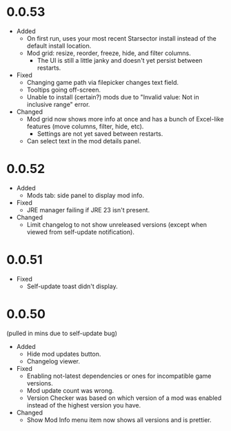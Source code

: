 # 0.0.53
- Added
  - On first run, uses your most recent Starsector install instead of the default install location.
  - Mod grid: resize, reorder, freeze, hide, and filter columns.
    - The UI is still a little janky and doesn't yet persist between restarts.
- Fixed
  - Changing game path via filepicker changes text field.
  - Tooltips going off-screen.
  - Unable to install (certain?) mods due to "Invalid value: Not in inclusive range" error.
- Changed
  - Mod grid now shows more info at once and has a bunch of Excel-like features (move columns, filter, hide, etc).
    - Settings are not yet saved between restarts.
  - Can select text in the mod details panel.

# 0.0.52
- Added
  - Mods tab: side panel to display mod info.
- Fixed
  - JRE manager failing if JRE 23 isn't present.
- Changed
  - Limit changelog to not show unreleased versions (except when viewed from self-update notification).

# 0.0.51
- Fixed
  - Self-update toast didn't display.

# 0.0.50
(pulled in mins due to self-update bug)

- Added
  - Hide mod updates button.
  - Changelog viewer.
- Fixed
  - Enabling not-latest dependencies or ones for incompatible game versions.
  - Mod update count was wrong.
  - Version Checker was based on which version of a mod was enabled instead of the highest version you have.
- Changed
  - Show Mod Info menu item now shows all versions and is prettier.
